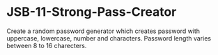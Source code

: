 # JSB-11-Strong-Pass-Creator

Create a random password generator which creates password with uppercase, lowercase, number and characters. Password length varies between 8 to 16 charecters. 
